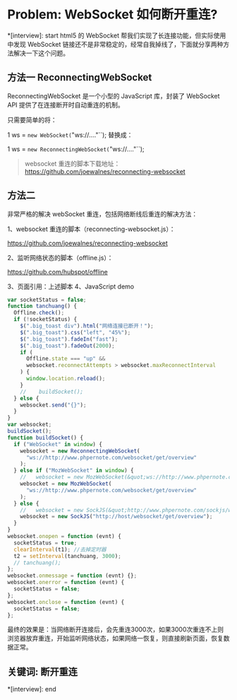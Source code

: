 # Problem: WebSocket 如何断开重连?

*[interview]: start
html5 的 WebSocket 帮我们实现了长连接功能，但实际使用中发现 WebSocket 链接还不是非常稳定的，经常自我掉线了，下面就分享两种方法解决一下这个问题。

## 方法一 ReconnectingWebSocket

ReconnectingWebSocket 是一个小型的 JavaScript 库，封装了 WebSocket API 提供了在连接断开时自动重连的机制。

只需要简单的将：

1	ws = ``new WebSocket(``"ws://...."``);
替换成：

1	ws = ``new ReconnectingWebSocket(``"ws://...."``);
> websocket 重连的脚本下载地址：https://github.com/joewalnes/reconnecting-websocket

## 方法二
非常严格的解决 webSocket 重连，包括网络断线后重连的解决方法：

1、websocket 重连的脚本（reconnecting-websocket.js）：

https://github.com/joewalnes/reconnecting-websocket

2、监听网络状态的脚本（offline.js）：

https://github.com/hubspot/offline

3、页面引用：上述脚本
4、JavaScript demo

```js
var socketStatus = false;
function tanchuang() {
  Offline.check();
  if (!socketStatus) {
    $(".big_toast div").html("网络连接已断开！");
    $(".big_toast").css("left", "45%");
    $(".big_toast").fadeIn("fast");
    $(".big_toast").fadeOut(2000);
    if (
      Offline.state === "up" &&
      websocket.reconnectAttempts > websocket.maxReconnectInterval
    ) {
      window.location.reload();
    }
    //    buildSocket();
  } else {
    websocket.send("{}");
  }
}
var websocket;
buildSocket();
function buildSocket() {
  if ("WebSocket" in window) {
    websocket = new ReconnectingWebSocket(
      "ws://http://www.phpernote.com/websocket/get/overview"
    );
  } else if ("MozWebSocket" in window) {
    //   websocket = new MozWebSocket(&quot;ws://http://www.phpernote.com/websocket/get/all/data/rt&quot;);
    websocket = new MozWebSocket(
      "ws://http://www.phpernote.com/websocket/get/overview"
    );
  } else {
    //   websocket = new SockJS(&quot;http://www.phpernote.com/sockjs/websocket/get/all/data/rt&quot;);
    websocket = new SockJS("http://host/websocket/get/overview");
  }
}
websocket.onopen = function (evnt) {
  socketStatus = true;
  clearInterval(t1); //去掉定时器
  t2 = setInterval(tanchuang, 3000);
  // tanchuang();
};
websocket.onmessage = function (evnt) {};
websocket.onerror = function (evnt) {
  socketStatus = false;
};
websocket.onclose = function (evnt) {
  socketStatus = false;
};

```
最终的效果是：当网络断开连接后，会先重连3000次，如果3000次重连不上则浏览器放弃重连，开始监听网络状态，如果网络一恢复，则直接刷新页面，恢复数据正常。

## 关键词: 断开重连
*[interview]: end
